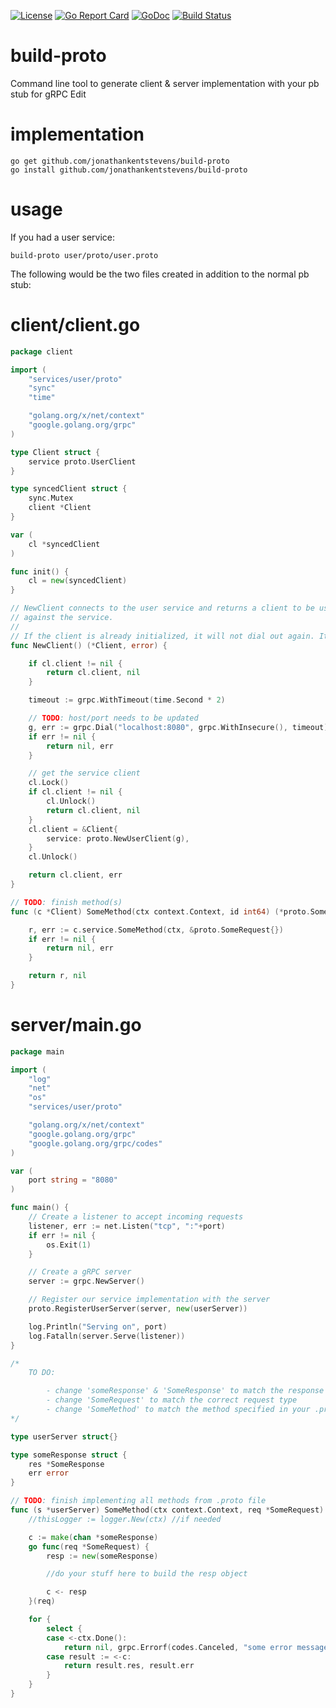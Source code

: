 [![License](http://img.shields.io/:license-gpl3-blue.svg)](http://www.gnu.org/licenses/gpl-3.0.html)
[![Go Report Card](https://goreportcard.com/badge/github.com/jonathankentstevens/build-proto)](https://goreportcard.com/report/github.com/jonathankentstevens/build-proto)
[![GoDoc](https://godoc.org/github.com/jonathankentstevens/build-proto?status.svg)](https://godoc.org/github.com/jonathankentstevens/build-proto)
[![Build Status](https://travis-ci.org/jonathankentstevens/build-proto.svg?branch=master)](https://travis-ci.org/jonathankentstevens/build-proto)

# build-proto

Command line tool to generate client & server implementation with your pb stub for gRPC Edit

# implementation
    go get github.com/jonathankentstevens/build-proto
	go install github.com/jonathankentstevens/build-proto
	
# usage

If you had a user service:
```
build-proto user/proto/user.proto
```

The following would be the two files created in addition to the normal pb stub:

# client/client.go

```go
package client

import (
	"services/user/proto"
	"sync"
	"time"

	"golang.org/x/net/context"
	"google.golang.org/grpc"
)

type Client struct {
	service proto.UserClient
}

type syncedClient struct {
	sync.Mutex
	client *Client
}

var (
	cl *syncedClient
)

func init() {
	cl = new(syncedClient)
}

// NewClient connects to the user service and returns a client to be used for calling methods
// against the service.
//
// If the client is already initialized, it will not dial out again. It will just return the client.
func NewClient() (*Client, error) {

	if cl.client != nil {
		return cl.client, nil
	}

	timeout := grpc.WithTimeout(time.Second * 2)

	// TODO: host/port needs to be updated
	g, err := grpc.Dial("localhost:8080", grpc.WithInsecure(), timeout)
	if err != nil {
		return nil, err
	}

	// get the service client
	cl.Lock()
	if cl.client != nil {
		cl.Unlock()
		return cl.client, nil
	}
	cl.client = &Client{
		service: proto.NewUserClient(g),
	}
	cl.Unlock()

	return cl.client, err
}

// TODO: finish method(s)
func (c *Client) SomeMethod(ctx context.Context, id int64) (*proto.SomeResponse, error) {

	r, err := c.service.SomeMethod(ctx, &proto.SomeRequest{})
	if err != nil {
		return nil, err
	}

	return r, nil
}

```

# server/main.go

```go
package main

import (
	"log"
	"net"
	"os"
	"services/user/proto"

	"golang.org/x/net/context"
	"google.golang.org/grpc"
	"google.golang.org/grpc/codes"
)

var (
	port string = "8080"
)

func main() {
	// Create a listener to accept incoming requests
	listener, err := net.Listen("tcp", ":"+port)
	if err != nil {
		os.Exit(1)
	}

	// Create a gRPC server
	server := grpc.NewServer()

	// Register our service implementation with the server
	proto.RegisterUserServer(server, new(userServer))

	log.Println("Serving on", port)
	log.Fatalln(server.Serve(listener))
}

/*
	TO DO:

		- change 'someResponse' & 'SomeResponse' to match the response type
		- change 'SomeRequest' to match the correct request type
		- change 'SomeMethod' to match the method specified in your .proto file
*/

type userServer struct{}

type someResponse struct {
	res *SomeResponse
	err error
}

// TODO: finish implementing all methods from .proto file
func (s *userServer) SomeMethod(ctx context.Context, req *SomeRequest) (*SomeResponse, error) {
	//thisLogger := logger.New(ctx) //if needed

	c := make(chan *someResponse)
	go func(req *SomeRequest) {
		resp := new(someResponse)

		//do your stuff here to build the resp object

		c <- resp
	}(req)

	for {
		select {
		case <-ctx.Done():
			return nil, grpc.Errorf(codes.Canceled, "some error message")
		case result := <-c:
			return result.res, result.err
		}
	}
}

```
